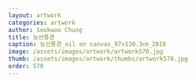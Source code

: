 ```yaml
---
layout: artwork 
categories: artwork 
author: Seokwoo Chung 
title: 능선풍경 
caption: 능선풍경_oil on canvas_97×130.3㎝_2018 
image: /assets/images/artwork/artwork570.jpg 
thumb: /assets/images/artwork/thumbs/artwork570.jpg 
order: 570 
---
```

